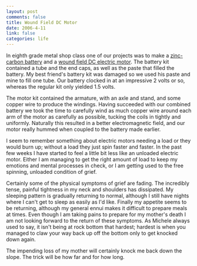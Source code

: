 ```yaml
--- 
layout: post
comments: false
title: Wound Field DC Motor
date: 2006-4-11
link: false
categories: life
---
```

In eighth grade metal shop class one of our projects was to make a <a href="http://en.wikipedia.org/wiki/Carbon-zinc_battery" title="zinc-carbon battery">zinc-carbon battery</a> and a <a href="http://en.wikipedia.org/wiki/Electric_motor#Wound_field_DC_motor" title="wound field DC electric motor">wound field DC electric motor</a>. The battery kit contained a tube and the end caps, as well as the paste that filled the battery. My best friend's battery kit was damaged so we used his paste and mine to fill one tube. Our battery clocked in at an impressive 2 volts or so, whereas the regular kit only yielded 1.5 volts.

The motor kit contained the armature, with an axle and stand, and some copper wire to produce the windings. Having succeeded with our combined battery we took the time to carefully wind as much copper wire around each arm of the motor as carefully as possible, tucking the coils in tightly and uniformly. Naturally this resulted in a better electromagnetic field, and our motor really hummed when coupled to the battery made earlier.

I seem to remember something about electric motors needing a load or they would burn up; without a load they just spin faster and faster. In the past few weeks I have started to feel a little bit less like an unloaded electric motor. Either I am managing to get the right amount of load to keep my emotions and mental processes in check, or I am getting used to the free spinning, unloaded condition of grief.

Certainly some of the physical symptoms of grief are fading. The incredibly tense, painful tightness in my neck and shoulders has dissipated. My sleeping pattern is gradually returning to normal, although I still have nights where I can't get to sleep as easily as I'd like. Finally my appetite seems to be returning, although my general ennui makes it difficult to prepare meals at times. Even though I am taking pains to prepare for my mother's death I am not looking forward to the return of these symptoms. As Michele always used to say, it isn't being at rock bottom that hardest; hardest is when you managed to claw your way back up off the bottom only to get knocked down again.

The impending loss of my mother will certainly knock me back down the slope. The trick will be how far and for how long.
